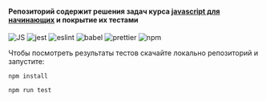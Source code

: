 #### Репозиторий содержит решения задач курса <a href="https://otus.ru/online/online-js/">javascript для начинающих</a> и покрытие их тестами

![JS](https://img.shields.io/badge/-JS-4b4a49?style=for-the-badge&logo=javascript)
![jest](https://img.shields.io/badge/-jest-4b4a49?style=for-the-badge&logo=jest)
![eslint](https://img.shields.io/badge/-eslint-4b4a49?style=for-the-badge&logo=eslint)
![babel](https://img.shields.io/badge/-babel-4b4a49?style=for-the-badge&logo=babel)
![prettier](https://img.shields.io/badge/-prettier-4b4a49?style=for-the-badge&logo=prettier)
![npm](https://img.shields.io/badge/-npm-4b4a49?style=for-the-badge&logo=npm)

Чтобы посмотреть результаты тестов скачайте локально репозиторий и запустите:

`npm install`

`npm run test`
